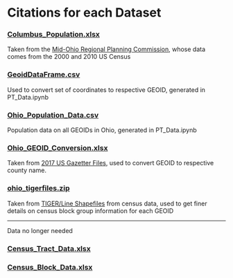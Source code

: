 # Citations for each Dataset

### [Columbus_Population.xlsx](https://github.com/data-x-sp19/EVAC/tree/master/Data/Columbus_Population.xlsx)
Taken from the [Mid-Ohio Regional Planning Commission](https://apps.morpc.org/census2010/#), whose data comes from the 2000 and 2010 US Census

### [GeoidDataFrame.csv](https://github.com/data-x-sp19/EVAC/tree/master/Data/GeoidDataFrame.csv)
Used to convert set of coordinates to respective GEOID, generated in PT_Data.ipynb

### [Ohio_Population_Data.csv](https://github.com/data-x-sp19/EVAC/tree/master/Data/Ohio_Population_Data.csv)
Population data on all GEOIDs in Ohio, generated in PT_Data.ipynb

### [Ohio_GEOID_Conversion.xlsx](https://github.com/data-x-sp19/EVAC/tree/master/Data/Ohio_GEOID_Conversion.xlsx)
Taken from [2017 US Gazetter Files](https://www.census.gov/geographies/reference-files/time-series/geo/gazetteer-files.2017.html), used to convert GEOID to respective county name.

### [ohio_tigerfiles.zip](https://github.com/data-x-sp19/EVAC/tree/master/Data/ohio_tigerfiles.zip)
Taken from [TIGER/Line Shapefiles](https://www.census.gov/cgi-bin/geo/shapefiles/index.php) from census data, used to get finer details on census block group information for each GEOID

---

Data no longer needed
### [Census_Tract_Data.xlsx](https://github.com/data-x-sp19/EVAC/tree/master/Data/census_tract_data.xlsx)
### [Census_Block_Data.xlsx](https://github.com/data-x-sp19/EVAC/tree/master/Data/census_block_data.xlsx)

